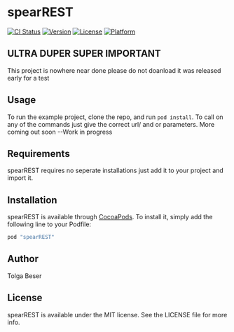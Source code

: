 # spearREST

[![CI Status](http://img.shields.io/travis/Tolgab/spearREST.svg?style=flat)](https://travis-ci.org/Tolgab/spearREST)
[![Version](https://img.shields.io/cocoapods/v/spearREST.svg?style=flat)](http://cocoapods.org/pods/spearREST)
[![License](https://img.shields.io/cocoapods/l/spearREST.svg?style=flat)](http://cocoapods.org/pods/spearREST)
[![Platform](https://img.shields.io/cocoapods/p/spearREST.svg?style=flat)](http://cocoapods.org/pods/spearREST)

## ULTRA DUPER SUPER IMPORTANT

This project is nowhere near done please do not doanload it was released early for a test 

## Usage

To run the example project, clone the repo, and run `pod install`. To call on any of the commands just give the correct url/ and or parameters. More coming out soon --Work in progress

## Requirements

spearREST requires no seperate installations just add it to your project and import it.

## Installation

spearREST is available through [CocoaPods](http://cocoapods.org). To install
it, simply add the following line to your Podfile:

```ruby
pod "spearREST"
```

## Author

Tolga Beser

## License

spearREST is available under the MIT license. See the LICENSE file for more info.
